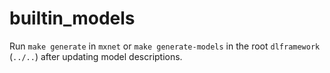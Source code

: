 # builtin_models

Run `make generate` in `mxnet` or `make generate-models` in the root `dlframework` (`../..`) after updating model descriptions.
